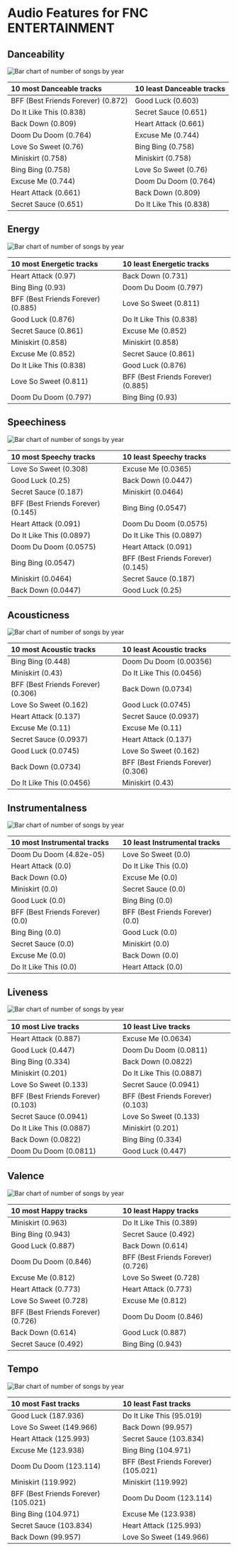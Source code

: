 # Audio Features for FNC ENTERTAINMENT

## Danceability

![Bar chart of number of songs by year](../../images/labels/fnc_entertainment/audio_features/audio_danceability/distribution.png)

| 10 most Danceable tracks | 10 least Danceable tracks |
|:---|:---|
| BFF (Best Friends Forever) (0.872) | Good Luck (0.603) |
| Do It Like This (0.838) | Secret Sauce (0.651) |
| Back Down (0.809) | Heart Attack (0.661) |
| Doom Du Doom (0.764) | Excuse Me (0.744) |
| Love So Sweet (0.76) | Bing Bing (0.758) |
| Miniskirt (0.758) | Miniskirt (0.758) |
| Bing Bing (0.758) | Love So Sweet (0.76) |
| Excuse Me (0.744) | Doom Du Doom (0.764) |
| Heart Attack (0.661) | Back Down (0.809) |
| Secret Sauce (0.651) | Do It Like This (0.838) |

## Energy

![Bar chart of number of songs by year](../../images/labels/fnc_entertainment/audio_features/audio_energy/distribution.png)

| 10 most Energetic tracks | 10 least Energetic tracks |
|:---|:---|
| Heart Attack (0.97) | Back Down (0.731) |
| Bing Bing (0.93) | Doom Du Doom (0.797) |
| BFF (Best Friends Forever) (0.885) | Love So Sweet (0.811) |
| Good Luck (0.876) | Do It Like This (0.838) |
| Secret Sauce (0.861) | Excuse Me (0.852) |
| Miniskirt (0.858) | Miniskirt (0.858) |
| Excuse Me (0.852) | Secret Sauce (0.861) |
| Do It Like This (0.838) | Good Luck (0.876) |
| Love So Sweet (0.811) | BFF (Best Friends Forever) (0.885) |
| Doom Du Doom (0.797) | Bing Bing (0.93) |

## Speechiness

![Bar chart of number of songs by year](../../images/labels/fnc_entertainment/audio_features/audio_speechiness/distribution.png)

| 10 most Speechy tracks | 10 least Speechy tracks |
|:---|:---|
| Love So Sweet (0.308) | Excuse Me (0.0365) |
| Good Luck (0.25) | Back Down (0.0447) |
| Secret Sauce (0.187) | Miniskirt (0.0464) |
| BFF (Best Friends Forever) (0.145) | Bing Bing (0.0547) |
| Heart Attack (0.091) | Doom Du Doom (0.0575) |
| Do It Like This (0.0897) | Do It Like This (0.0897) |
| Doom Du Doom (0.0575) | Heart Attack (0.091) |
| Bing Bing (0.0547) | BFF (Best Friends Forever) (0.145) |
| Miniskirt (0.0464) | Secret Sauce (0.187) |
| Back Down (0.0447) | Good Luck (0.25) |

## Acousticness

![Bar chart of number of songs by year](../../images/labels/fnc_entertainment/audio_features/audio_acousticness/distribution.png)

| 10 most Acoustic tracks | 10 least Acoustic tracks |
|:---|:---|
| Bing Bing (0.448) | Doom Du Doom (0.00356) |
| Miniskirt (0.43) | Do It Like This (0.0456) |
| BFF (Best Friends Forever) (0.306) | Back Down (0.0734) |
| Love So Sweet (0.162) | Good Luck (0.0745) |
| Heart Attack (0.137) | Secret Sauce (0.0937) |
| Excuse Me (0.11) | Excuse Me (0.11) |
| Secret Sauce (0.0937) | Heart Attack (0.137) |
| Good Luck (0.0745) | Love So Sweet (0.162) |
| Back Down (0.0734) | BFF (Best Friends Forever) (0.306) |
| Do It Like This (0.0456) | Miniskirt (0.43) |

## Instrumentalness

![Bar chart of number of songs by year](../../images/labels/fnc_entertainment/audio_features/audio_instrumentalness/distribution.png)

| 10 most Instrumental tracks | 10 least Instrumental tracks |
|:---|:---|
| Doom Du Doom (4.82e-05) | Love So Sweet (0.0) |
| Heart Attack (0.0) | Do It Like This (0.0) |
| Back Down (0.0) | Excuse Me (0.0) |
| Miniskirt (0.0) | Secret Sauce (0.0) |
| Good Luck (0.0) | Bing Bing (0.0) |
| BFF (Best Friends Forever) (0.0) | BFF (Best Friends Forever) (0.0) |
| Bing Bing (0.0) | Good Luck (0.0) |
| Secret Sauce (0.0) | Miniskirt (0.0) |
| Excuse Me (0.0) | Back Down (0.0) |
| Do It Like This (0.0) | Heart Attack (0.0) |

## Liveness

![Bar chart of number of songs by year](../../images/labels/fnc_entertainment/audio_features/audio_liveness/distribution.png)

| 10 most Live tracks | 10 least Live tracks |
|:---|:---|
| Heart Attack (0.887) | Excuse Me (0.0634) |
| Good Luck (0.447) | Doom Du Doom (0.0811) |
| Bing Bing (0.334) | Back Down (0.0822) |
| Miniskirt (0.201) | Do It Like This (0.0887) |
| Love So Sweet (0.133) | Secret Sauce (0.0941) |
| BFF (Best Friends Forever) (0.103) | BFF (Best Friends Forever) (0.103) |
| Secret Sauce (0.0941) | Love So Sweet (0.133) |
| Do It Like This (0.0887) | Miniskirt (0.201) |
| Back Down (0.0822) | Bing Bing (0.334) |
| Doom Du Doom (0.0811) | Good Luck (0.447) |

## Valence

![Bar chart of number of songs by year](../../images/labels/fnc_entertainment/audio_features/audio_valence/distribution.png)

| 10 most Happy tracks | 10 least Happy tracks |
|:---|:---|
| Miniskirt (0.963) | Do It Like This (0.389) |
| Bing Bing (0.943) | Secret Sauce (0.492) |
| Good Luck (0.887) | Back Down (0.614) |
| Doom Du Doom (0.846) | BFF (Best Friends Forever) (0.726) |
| Excuse Me (0.812) | Love So Sweet (0.728) |
| Heart Attack (0.773) | Heart Attack (0.773) |
| Love So Sweet (0.728) | Excuse Me (0.812) |
| BFF (Best Friends Forever) (0.726) | Doom Du Doom (0.846) |
| Back Down (0.614) | Good Luck (0.887) |
| Secret Sauce (0.492) | Bing Bing (0.943) |

## Tempo

![Bar chart of number of songs by year](../../images/labels/fnc_entertainment/audio_features/audio_tempo/distribution.png)

| 10 most Fast tracks | 10 least Fast tracks |
|:---|:---|
| Good Luck (187.936) | Do It Like This (95.019) |
| Love So Sweet (149.966) | Back Down (99.957) |
| Heart Attack (125.993) | Secret Sauce (103.834) |
| Excuse Me (123.938) | Bing Bing (104.971) |
| Doom Du Doom (123.114) | BFF (Best Friends Forever) (105.021) |
| Miniskirt (119.992) | Miniskirt (119.992) |
| BFF (Best Friends Forever) (105.021) | Doom Du Doom (123.114) |
| Bing Bing (104.971) | Excuse Me (123.938) |
| Secret Sauce (103.834) | Heart Attack (125.993) |
| Back Down (99.957) | Love So Sweet (149.966) |
